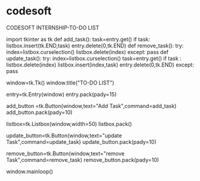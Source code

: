 # codesoft
CODESOFT INTERNSHIP-TO-DO LIST

import tkinter as tk
def add_task():
    task=entry.get()
    if task:
        listbox.insert(tk.END,task)
        entry.delete(0,tk.END)
def remove_task():
    try:
        index=listbox.curselection()
        listbox.delete(index)
    except:
        pass
def update_task():
    try:
        index=listbox.curselection()
        task=entry.get()
        if task :
            listbox.delete(index)
            listbox.insert(index,task)
            entry.delete(0,tk.END)
    except:
        pass

window=tk.Tk()
window.title("TO-DO LIST")

entry=tk.Entry(window)
entry.pack(pady=15)

add_button =tk.Button(window,text="Add Task",command=add_task)
add_button.pack(pady=10)

listbox=tk.Listbox(window,width=50)
listbox.pack()

update_button=tk.Button(window,text="update Task",command=update_task)
update_button.pack(pady=10)

remove_button=tk.Button(window,text="remove Task",command=remove_task)
remove_button.pack(pady=10)

window.mainloop()